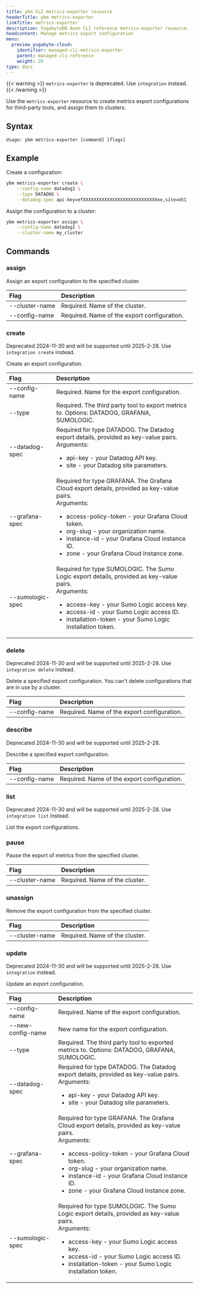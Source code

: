```yaml
---
title: ybm CLI metrics-exporter resource
headerTitle: ybm metrics-exporter
linkTitle: metrics-exporter
description: YugabyteDB Aeon CLI reference metrics-exporter resource.
headcontent: Manage metrics export configuration
menu:
  preview_yugabyte-cloud:
    identifier: managed-cli-metrics-exporter
    parent: managed-cli-reference
    weight: 20
type: docs
---
```


{{< warning >}}
`metrics-exporter` is deprecated. Use `integration` instead.
{{< /warning >}}

Use the `metrics-exporter` resource to create metrics export configurations for third-party tools, and assign them to clusters.

## Syntax

```text
Usage: ybm metrics-exporter [command] [flags]
```

## Example

Create a configuration:

```sh
ybm metrics-exporter create \
    --config-name datadog1 \
    --type DATADOG \
    --datadog-spec api-key=efXXXXXXXXXXXXXXXXXXXXXXXXXXXXee,site=US1
```

Assign the configuration to a cluster:

```sh
ybm metrics-exporter assign \
    --config-name datadog1 \
    --cluster-name my_cluster
```

## Commands

### assign

Assign an export configuration to the specified cluster.

| Flag | Description |
| :--- | :--- |
| --cluster-name | Required. Name of the cluster. |
| --config-name | Required. Name of the export configuration. |

### create

Deprecated 2024-11-30 and will be supported until 2025-2-28. Use `integration create` instead.

Create an export configuration.

| Flag | Description |
| :--- | :--- |
| --config-name | Required. Name for the export configuration. |
| --type | Required. The third party tool to export metrics to. Options: DATADOG, GRAFANA, SUMOLOGIC. |
| --datadog-spec | Required for type DATADOG. The Datadog export details, provided as key-value pairs.<br>Arguments:<ul><li>api-key - your Datadog API key.</li><li>site - your Datadog site parameters.</li></ul> |
| --grafana-spec | Required for type GRAFANA. The Grafana Cloud export details, provided as key-value pairs.<br>Arguments:<ul><li>access-policy-token - your Grafana Cloud token.</li><li>org-slug - your organization name.</li><li>instance-id - your Grafana Cloud instance ID.</li><li>zone - your Grafana Cloud instance zone.</li></ul> |
| --sumologic-spec | Required for type SUMOLOGIC. The Sumo Logic export details, provided as key-value pairs.<br>Arguments:<ul><li>access-key - your Sumo Logic access key.</li><li>access-id - your Sumo Logic access ID.</li><li>installation-token - your Sumo Logic installation token.</li></ul> |

### delete

Deprecated 2024-11-30 and will be supported until 2025-2-28. Use `integration delete` instead.

Delete a specified export configuration. You can't delete configurations that are in use by a cluster.

| Flag | Description |
| :--- | :--- |
| --config-name | Required. Name of the export configuration. |

### describe

Deprecated 2024-11-30 and will be supported until 2025-2-28.

Describe a specified export configuration.

| Flag | Description |
| :--- | :--- |
| --config-name | Required. Name of the export configuration. |

### list

Deprecated 2024-11-30 and will be supported until 2025-2-28. Use `integration list` instead.

List the export configurations.

### pause

Pause the export of metrics from the specified cluster.

| Flag | Description |
| :--- | :--- |
| --cluster-name | Required. Name of the cluster. |

### unassign

Remove the export configuration from the specified cluster.

| Flag | Description |
| :--- | :--- |
| --cluster-name | Required. Name of the cluster. |

### update

Deprecated 2024-11-30 and will be supported until 2025-2-28. Use `integration` instead.

Update an export configuration.

| Flag | Description |
| :--- | :--- |
| --config-name | Required. Name of the export configuration. |
| --new-config-name | New name for the export configuration. |
| --type | Required. The third party tool to exported metrics to. Options: DATADOG, GRAFANA, SUMOLOGIC. |
| --datadog-spec | Required for type DATADOG. The Datadog export details, provided as key-value pairs.<br>Arguments:<ul><li>api-key - your Datadog API key.</li><li>site - your Datadog site parameters.</li></ul> |
| --grafana-spec | Required for type GRAFANA. The Grafana Cloud export details, provided as key-value pairs.<br>Arguments:<ul><li>access-policy-token - your Grafana Cloud token.</li><li>org-slug - your organization name.</li><li>instance-id - your Grafana Cloud instance ID.</li><li>zone - your Grafana Cloud instance zone.</li></ul> |
| --sumologic-spec | Required for type SUMOLOGIC. The Sumo Logic export details, provided as key-value pairs.<br>Arguments:<ul><li>access-key - your Sumo Logic access key.</li><li>access-id - your Sumo Logic access ID.</li><li>installation-token - your Sumo Logic installation token.</li></ul> |
